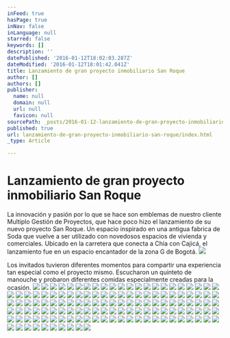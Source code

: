 ```yaml
---
inFeed: true
hasPage: true
inNav: false
inLanguage: null
starred: false
keywords: []
description: ''
datePublished: '2016-01-12T18:02:03.287Z'
dateModified: '2016-01-12T18:01:42.041Z'
title: Lanzamiento de gran proyecto inmobiliario San Roque
author: []
authors: []
publisher:
  name: null
  domain: null
  url: null
  favicon: null
sourcePath: _posts/2016-01-12-lanzamiento-de-gran-proyecto-inmobiliario-san-roque.md
published: true
url: lanzamiento-de-gran-proyecto-inmobiliario-san-roque/index.html
_type: Article

---
```

# Lanzamiento de gran proyecto inmobiliario San Roque

La innovación y pasión por lo que se hace son emblemas de nuestro cliente Multiplo Gestión de Proyectos, que hace poco hizo el lanzamiento de su nuevo proyecto San Roque. Un espacio inspirado en una antigua fabrica de Soda que vuelve a ser utilizado con novedosos espacios de vivienda y comerciales. Ubicado en la carretera que conecta a Chía con Cajicá, el lanzamiento fue en un espacio encantador de la zona G de Bogotá.
![](https://the-grid-user-content.s3-us-west-2.amazonaws.com/811bd304-710a-418e-9b18-fb615c6ccbfd.JPG)

Los invitados tuvieron diferentes momentos para compartir una experiencia tan especial como el proyecto mismo. Escucharon un quinteto de manouche y probaron diferentes comidas especialmente creadas para la ocasión. ![](https://the-grid-user-content.s3-us-west-2.amazonaws.com/ab4b0480-d803-47da-935d-4dc8923fdb38.JPG)
![](https://the-grid-user-content.s3-us-west-2.amazonaws.com/05211311-2028-4337-9498-a9fed2337f60.JPG)
![](https://the-grid-user-content.s3-us-west-2.amazonaws.com/8484016a-2fe2-4b4d-a776-84de150c55c8.JPG)
![](https://the-grid-user-content.s3-us-west-2.amazonaws.com/dbb2e48d-357a-4e68-b769-be4cd07218c2.JPG)
![](https://the-grid-user-content.s3-us-west-2.amazonaws.com/9c468340-0407-44bb-9146-c0d0db95bb9d.JPG)
![](https://the-grid-user-content.s3-us-west-2.amazonaws.com/16e6dcd6-1aec-4247-a767-c238c93d2c19.JPG)
![](https://the-grid-user-content.s3-us-west-2.amazonaws.com/0c77e6ad-d899-416a-9167-c4a97a2a3760.JPG)
![](https://the-grid-user-content.s3-us-west-2.amazonaws.com/2478ef16-3d5b-49e7-a54a-dcff0e82671f.JPG)
![](https://the-grid-user-content.s3-us-west-2.amazonaws.com/ba88ccc2-9550-47f1-931a-32fc5f0a719d.JPG)
![](https://the-grid-user-content.s3-us-west-2.amazonaws.com/9c79bb31-826d-4ab0-a484-e27b68cbbaba.JPG)
![](https://the-grid-user-content.s3-us-west-2.amazonaws.com/6c8ca6d9-bc0d-42b6-b3a9-ed5150852342.JPG)
![](https://the-grid-user-content.s3-us-west-2.amazonaws.com/90913d89-84d6-4e05-b7b1-87c9ceabf991.JPG)
![](https://the-grid-user-content.s3-us-west-2.amazonaws.com/c934f38b-122c-496e-b63e-86cad488812e.JPG)
![](https://the-grid-user-content.s3-us-west-2.amazonaws.com/ede038e9-8445-48f9-9626-180c9b34d09f.JPG)
![](https://the-grid-user-content.s3-us-west-2.amazonaws.com/47583503-ae9a-4389-a9c5-ac04c3af3468.JPG)
![](https://the-grid-user-content.s3-us-west-2.amazonaws.com/a50d4b15-ce2b-478b-90fb-06fdbc0f3816.JPG)
![](https://the-grid-user-content.s3-us-west-2.amazonaws.com/4a4e544a-0939-48cb-a945-d8dafd3d759b.JPG)
![](https://the-grid-user-content.s3-us-west-2.amazonaws.com/29ed0881-6159-4310-ae92-26bf30159484.JPG)
![](https://the-grid-user-content.s3-us-west-2.amazonaws.com/9f21e714-2957-479c-9ecd-65f76501b525.JPG)
![](https://the-grid-user-content.s3-us-west-2.amazonaws.com/5f53acbb-3065-44a8-b7c0-cd1c3da2f23f.JPG)
![](https://the-grid-user-content.s3-us-west-2.amazonaws.com/1d1fb1e2-6b4f-45dc-b4bb-60c50250c3ff.JPG)
![](https://the-grid-user-content.s3-us-west-2.amazonaws.com/383c06d6-df16-4497-ae08-f51fd63abf63.JPG)
![](https://the-grid-user-content.s3-us-west-2.amazonaws.com/8b99e7c5-8459-4357-9d18-ba1fd343e068.JPG)
![](https://the-grid-user-content.s3-us-west-2.amazonaws.com/d293323d-b927-466d-807b-0556db149c78.JPG)
![](https://the-grid-user-content.s3-us-west-2.amazonaws.com/d376dde1-3b13-4e51-9fdd-beb819713894.JPG)
![](https://the-grid-user-content.s3-us-west-2.amazonaws.com/1689756f-8c3c-473d-856d-091243deb2d9.JPG)
![](https://the-grid-user-content.s3-us-west-2.amazonaws.com/cb72c57e-5f3f-47d5-8d7c-83f5056a9f4d.JPG)
![](https://the-grid-user-content.s3-us-west-2.amazonaws.com/7dc760ec-2b52-451c-a5c8-b2a8e85e764c.JPG)
![](https://the-grid-user-content.s3-us-west-2.amazonaws.com/d75c8737-3688-47bd-b822-bd3069fa2689.JPG)
![](https://the-grid-user-content.s3-us-west-2.amazonaws.com/f868f1ce-7066-460b-af25-89453dbbb676.JPG)
![](https://the-grid-user-content.s3-us-west-2.amazonaws.com/fb0aabe2-cee3-4f72-a3db-20ab83b43167.JPG)
![](https://the-grid-user-content.s3-us-west-2.amazonaws.com/c01a6061-7d86-40e7-8a03-5f3f8b3c046f.JPG)
![](https://the-grid-user-content.s3-us-west-2.amazonaws.com/6783a9e9-edc2-45d2-a3ed-a7df6d949185.JPG)
![](https://the-grid-user-content.s3-us-west-2.amazonaws.com/c620b969-6c50-4c55-ad28-2c03f12ae183.JPG)
![](https://the-grid-user-content.s3-us-west-2.amazonaws.com/11c3d84d-5bc1-4172-9c70-26bdbdb20459.JPG)
![](https://the-grid-user-content.s3-us-west-2.amazonaws.com/829df907-1d16-4cb1-8cfc-86a408f198e2.JPG)
![](https://the-grid-user-content.s3-us-west-2.amazonaws.com/71a453ee-b60c-4fc7-89b8-9cb2e5cbe62a.JPG)
![](https://the-grid-user-content.s3-us-west-2.amazonaws.com/7a2c08e9-ac84-4f89-b9c3-3776033e24e8.JPG)
![](https://the-grid-user-content.s3-us-west-2.amazonaws.com/2ed14a22-4801-40ff-9919-0c554c975b6e.JPG)
![](https://the-grid-user-content.s3-us-west-2.amazonaws.com/9428721d-c302-4c80-861c-f89c06c6581b.JPG)
![](https://the-grid-user-content.s3-us-west-2.amazonaws.com/6b199846-246d-47c3-af1c-73662749623f.JPG)
![](https://the-grid-user-content.s3-us-west-2.amazonaws.com/a0d5111f-4f45-44bd-8dd5-dc0074646483.JPG)
![](https://the-grid-user-content.s3-us-west-2.amazonaws.com/e609adbe-0212-44ea-b078-e2c64cb938a4.JPG)
![](https://the-grid-user-content.s3-us-west-2.amazonaws.com/cd0bd58c-c50d-4178-9bbd-de5798656c33.JPG)
![](https://the-grid-user-content.s3-us-west-2.amazonaws.com/a7f30d0f-3dcf-4c61-b97f-230656660eb3.JPG)
![](https://the-grid-user-content.s3-us-west-2.amazonaws.com/4af88eb8-f3db-4a2b-b658-378e4018636b.JPG)
![](https://the-grid-user-content.s3-us-west-2.amazonaws.com/d51d06dd-5b69-45c1-bb7d-e9e191b1bde1.JPG)
![](https://the-grid-user-content.s3-us-west-2.amazonaws.com/2c533380-24cb-47a6-818b-f29a7198ed59.JPG)
![](https://the-grid-user-content.s3-us-west-2.amazonaws.com/8d858ab2-6ae1-47c2-a557-5fea00719bd8.JPG)
![](https://the-grid-user-content.s3-us-west-2.amazonaws.com/39c6c63c-ee9c-470c-8885-9452174ef77c.JPG)
![](https://the-grid-user-content.s3-us-west-2.amazonaws.com/c2c244cf-feca-4788-bed6-63d17b356635.JPG)
![](https://the-grid-user-content.s3-us-west-2.amazonaws.com/d94b27ef-76ef-4176-a5de-760d6f71908d.JPG)
![](https://the-grid-user-content.s3-us-west-2.amazonaws.com/03f1fe3a-3d15-48ca-8215-15e4ea04540c.JPG)
![](https://the-grid-user-content.s3-us-west-2.amazonaws.com/385768fa-9ef3-42e9-97d3-9ac9e2da9e1b.JPG)
![](https://the-grid-user-content.s3-us-west-2.amazonaws.com/2398cd52-5e11-44a7-9dd7-32f02b24c6bd.JPG)
![](https://the-grid-user-content.s3-us-west-2.amazonaws.com/d5c777dc-5427-4fa6-887f-ef503f85fe79.JPG)
![](https://the-grid-user-content.s3-us-west-2.amazonaws.com/33311ecf-6fb8-4e1a-8443-fb5e5cd7f893.JPG)
![](https://the-grid-user-content.s3-us-west-2.amazonaws.com/d12b3dc9-b8a0-4cdc-8507-7e73f3a633e8.JPG)
![](https://the-grid-user-content.s3-us-west-2.amazonaws.com/3657e098-9d6c-4b7a-8f19-ee0b37dbbdfc.JPG)
![](https://the-grid-user-content.s3-us-west-2.amazonaws.com/5a54f52f-ff67-4214-aa61-0e4c9142ef1c.JPG)
![](https://the-grid-user-content.s3-us-west-2.amazonaws.com/ddd386a2-2051-49d0-890f-5815b3b55115.JPG)
![](https://the-grid-user-content.s3-us-west-2.amazonaws.com/1c9b6dcc-3998-4a7c-925f-4f43a1676446.JPG)
![](https://the-grid-user-content.s3-us-west-2.amazonaws.com/1ba1281e-eca3-496a-972c-821d1c134667.JPG)
![](https://the-grid-user-content.s3-us-west-2.amazonaws.com/8f4f1d8b-ba65-4b68-b5dc-3d3aef1038f6.JPG)
![](https://the-grid-user-content.s3-us-west-2.amazonaws.com/ebd93c73-3cc2-4c78-a94f-6dfee9196549.JPG)
![](https://the-grid-user-content.s3-us-west-2.amazonaws.com/1f0574a6-7fb6-46d0-bf32-39fe35599d21.JPG)
![](https://the-grid-user-content.s3-us-west-2.amazonaws.com/554f7946-6d5a-4570-8db1-d7e4e5a04a92.JPG)
![](https://the-grid-user-content.s3-us-west-2.amazonaws.com/f3ffc790-3955-419b-b9cb-14d294433fc6.JPG)
![](https://the-grid-user-content.s3-us-west-2.amazonaws.com/4815e4c4-9a4f-4057-8133-49ed7ad05bb7.JPG)
![](https://the-grid-user-content.s3-us-west-2.amazonaws.com/b25ae08b-3e22-4de6-8582-a3e181c3b3ab.JPG)
![](https://the-grid-user-content.s3-us-west-2.amazonaws.com/11ea6c6d-6173-47d6-96fc-0e5958762371.JPG)
![](https://the-grid-user-content.s3-us-west-2.amazonaws.com/35360022-d6bb-480c-b975-ac5d10508e3a.JPG)
![](https://the-grid-user-content.s3-us-west-2.amazonaws.com/332bc81a-c371-4c2a-8dae-82b7e4d759fb.JPG)
![](https://the-grid-user-content.s3-us-west-2.amazonaws.com/d2ef9bc3-6b4b-4e7f-a231-2c3da50fd5bf.JPG)
![](https://the-grid-user-content.s3-us-west-2.amazonaws.com/851dfff7-a154-42e6-8c4b-e5f8f247c385.JPG)
![](https://the-grid-user-content.s3-us-west-2.amazonaws.com/ecde6242-5e07-4eb4-8c13-87c3cfb50c01.JPG)
![](https://the-grid-user-content.s3-us-west-2.amazonaws.com/bf502447-885e-432b-aabd-b93c769b986a.JPG)
![](https://the-grid-user-content.s3-us-west-2.amazonaws.com/e9bc8faf-aace-429b-822e-a3e6c0318e81.JPG)
![](https://the-grid-user-content.s3-us-west-2.amazonaws.com/aa57e8d0-9408-443b-a92c-28919aca7ce5.JPG)
![](https://the-grid-user-content.s3-us-west-2.amazonaws.com/3f8d8a08-4767-4743-a8bb-9f6386c90f14.JPG)
![](https://the-grid-user-content.s3-us-west-2.amazonaws.com/46808fbf-4049-4c0e-9bd0-623cf1f01d08.JPG)
![](https://the-grid-user-content.s3-us-west-2.amazonaws.com/521cff4b-6d59-4b9a-8dfc-f292f7ba61a9.JPG)
![](https://the-grid-user-content.s3-us-west-2.amazonaws.com/15b186b4-8083-47a5-acba-915b6056ad7c.JPG)
![](https://the-grid-user-content.s3-us-west-2.amazonaws.com/074a190b-93c7-4bd3-820e-9eb030f011c4.JPG)
![](https://the-grid-user-content.s3-us-west-2.amazonaws.com/6a0ed97e-7a1e-4a77-9aaf-91062d9b70b5.JPG)
![](https://the-grid-user-content.s3-us-west-2.amazonaws.com/5bca2aae-25a8-4743-a8e2-413e768addae.JPG)
![](https://the-grid-user-content.s3-us-west-2.amazonaws.com/3a3a97b0-acc0-437b-a816-38a57d36f754.JPG)
![](https://the-grid-user-content.s3-us-west-2.amazonaws.com/e23eb036-8f31-41b7-bfec-e94f6e64567b.JPG)
![](https://the-grid-user-content.s3-us-west-2.amazonaws.com/1e189f9f-3ac1-4caf-bb8b-82b41fde0d4c.JPG)
![](https://the-grid-user-content.s3-us-west-2.amazonaws.com/ecd2c8df-88ce-4e90-82d5-90a1c25f5b74.JPG)
![](https://the-grid-user-content.s3-us-west-2.amazonaws.com/7bc05773-ce06-4cdb-ae57-128a8e8db8b2.JPG)
![](https://the-grid-user-content.s3-us-west-2.amazonaws.com/b7ae42a5-8763-4aaf-984f-dff8b8575d25.JPG)
![](https://the-grid-user-content.s3-us-west-2.amazonaws.com/c7d9fed1-b14c-4b57-a89a-8efea25cd382.JPG)
![](https://the-grid-user-content.s3-us-west-2.amazonaws.com/ee506c0b-2214-45dd-9162-59978e50758a.JPG)
![](https://the-grid-user-content.s3-us-west-2.amazonaws.com/f859e9d4-df58-421a-81de-1ed8830fc7ad.JPG)
![](https://the-grid-user-content.s3-us-west-2.amazonaws.com/569e9e2d-0aed-4435-a113-becf4ac82b6d.JPG)
![](https://the-grid-user-content.s3-us-west-2.amazonaws.com/e60086f1-8ea8-4121-a05d-8b15ea377c74.JPG)
![](https://the-grid-user-content.s3-us-west-2.amazonaws.com/5df77853-326b-4c62-b6a1-331251947786.JPG)
![](https://the-grid-user-content.s3-us-west-2.amazonaws.com/054ce2c6-5460-4c87-b3e4-9a15d8feb965.JPG)
![](https://the-grid-user-content.s3-us-west-2.amazonaws.com/fc747023-cdaa-42aa-a612-a3cd98b702a5.JPG)
![](https://the-grid-user-content.s3-us-west-2.amazonaws.com/bee4acf3-9378-41fd-9d45-c5ef592fd387.JPG)
![](https://the-grid-user-content.s3-us-west-2.amazonaws.com/5142b200-0c4e-4cc7-8c3a-606c7705976b.JPG)
![](https://the-grid-user-content.s3-us-west-2.amazonaws.com/9170cea2-b508-42c3-a65a-0eface0847ea.JPG)
![](https://the-grid-user-content.s3-us-west-2.amazonaws.com/7eae200f-e15d-471f-be13-77fae8211f89.JPG)
![](https://the-grid-user-content.s3-us-west-2.amazonaws.com/7f9077b9-3bd6-417e-8c49-804baac1eea2.JPG)
![](https://the-grid-user-content.s3-us-west-2.amazonaws.com/2753abeb-b458-40c1-9a9f-c8be884db1c0.JPG)
![](https://the-grid-user-content.s3-us-west-2.amazonaws.com/897a743c-65af-49ea-afd1-27f4ec261ce1.JPG)
![](https://the-grid-user-content.s3-us-west-2.amazonaws.com/4225f23c-05c8-47a0-806e-6ee486cc0f4b.JPG)
![](https://the-grid-user-content.s3-us-west-2.amazonaws.com/c47cd7e9-a506-4f9c-9260-8cc35f523816.JPG)
![](https://the-grid-user-content.s3-us-west-2.amazonaws.com/502daacd-a60a-4e2b-8797-64b59722ca1c.JPG)
![](https://the-grid-user-content.s3-us-west-2.amazonaws.com/d387b275-4176-4502-bd40-59df2604fc8a.JPG)
![](https://the-grid-user-content.s3-us-west-2.amazonaws.com/cde0af75-7767-4711-88bc-9910f354e1b0.JPG)
![](https://the-grid-user-content.s3-us-west-2.amazonaws.com/7608141f-b30d-47ad-84ac-8ce7af731088.JPG)
![](https://the-grid-user-content.s3-us-west-2.amazonaws.com/a9fec56a-b3f2-425a-81af-12409e9fd9b4.JPG)
![](https://the-grid-user-content.s3-us-west-2.amazonaws.com/e637a604-19ec-42e4-af3b-e479199cde44.JPG)
![](https://the-grid-user-content.s3-us-west-2.amazonaws.com/d5d4cde9-126b-4884-ae65-b10460b96c91.JPG)
![](https://the-grid-user-content.s3-us-west-2.amazonaws.com/2b46cb37-94f3-4904-9151-fdcf255f7cd9.JPG)
![](https://the-grid-user-content.s3-us-west-2.amazonaws.com/9ec51354-ad7b-4d40-b208-e505973a1944.JPG)
![](https://the-grid-user-content.s3-us-west-2.amazonaws.com/583e45b0-f001-4214-be2a-752c7ca17d58.JPG)
![](https://the-grid-user-content.s3-us-west-2.amazonaws.com/5fa6bcc7-08ca-468c-a8ed-ea62035af018.JPG)
![](https://the-grid-user-content.s3-us-west-2.amazonaws.com/3a12b5ba-5859-4074-8ed5-523a4ada647d.JPG)
![](https://the-grid-user-content.s3-us-west-2.amazonaws.com/cfffb610-d9f7-4c84-b07c-1e291c5c206e.JPG)
![](https://the-grid-user-content.s3-us-west-2.amazonaws.com/c5805e0a-5908-4739-a105-44ac04204fba.JPG)
![](https://the-grid-user-content.s3-us-west-2.amazonaws.com/fb6e1424-2ea5-4e3d-9014-a410cc97d541.JPG)
![](https://the-grid-user-content.s3-us-west-2.amazonaws.com/d98a0f8a-297c-4316-8346-879a5abb9dd1.JPG)
![](https://the-grid-user-content.s3-us-west-2.amazonaws.com/43fb78aa-9f3f-4a83-937c-07c0e939699e.JPG)
![](https://the-grid-user-content.s3-us-west-2.amazonaws.com/f60c6a9f-8954-4837-bb87-5117ee6f5eee.JPG)
![](https://the-grid-user-content.s3-us-west-2.amazonaws.com/ddab8a33-0cc3-481a-9d7b-bcb541fa973e.JPG)
![](https://the-grid-user-content.s3-us-west-2.amazonaws.com/0b9c8dfe-ac96-4f20-aa32-82ddceebb5b7.JPG)
![](https://the-grid-user-content.s3-us-west-2.amazonaws.com/9eff6901-6929-490d-86ce-e752d0c21656.JPG)
![](https://the-grid-user-content.s3-us-west-2.amazonaws.com/46a50a36-aa84-4c0d-b9c0-9c2e0fceee36.JPG)
![](https://the-grid-user-content.s3-us-west-2.amazonaws.com/25758604-19b5-4aa4-a459-baa0a14a308f.JPG)